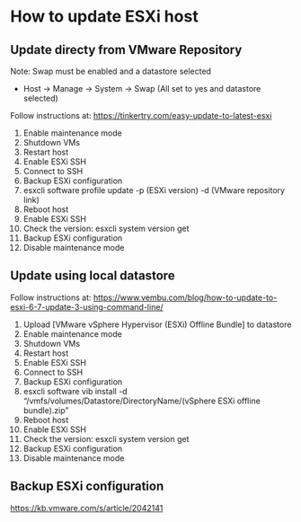 # How to update ESXi host

## Update directy from VMware Repository

Note:
Swap must be enabled and a datastore selected
- Host -> Manage -> System -> Swap (All set to yes and datastore selected)

Follow instructions at:
https://tinkertry.com/easy-update-to-latest-esxi

1. Enable maintenance mode
2. Shutdown VMs
3. Restart host
4. Enable ESXi SSH
5. Connect to SSH
6. Backup ESXi configuration
7. esxcli software profile update -p (ESXi version) -d (VMware repository link)
8. Reboot host
9. Enable ESXi SSH
10. Check the version: esxcli system version get
11. Backup ESXi configuration
12. Disable maintenance mode

## Update using local datastore
Follow instructions at:
https://www.vembu.com/blog/how-to-update-to-esxi-6-7-update-3-using-command-line/

1. Upload [VMware vSphere Hypervisor (ESXi) Offline Bundle] to datastore
2. Enable maintenance mode
3. Shutdown VMs
4. Restart host
5. Enable ESXi SSH
6. Connect to SSH
7. Backup ESXi configuration
8. esxcli software vib install -d “/vmfs/volumes/Datastore/DirectoryName/(vSphere ESXi offline bundle).zip”
9. Reboot host
10. Enable ESXi SSH
11. Check the version: esxcli system version get
12. Backup ESXi configuration
13. Disable maintenance mode

## Backup ESXi configuration
https://kb.vmware.com/s/article/2042141
